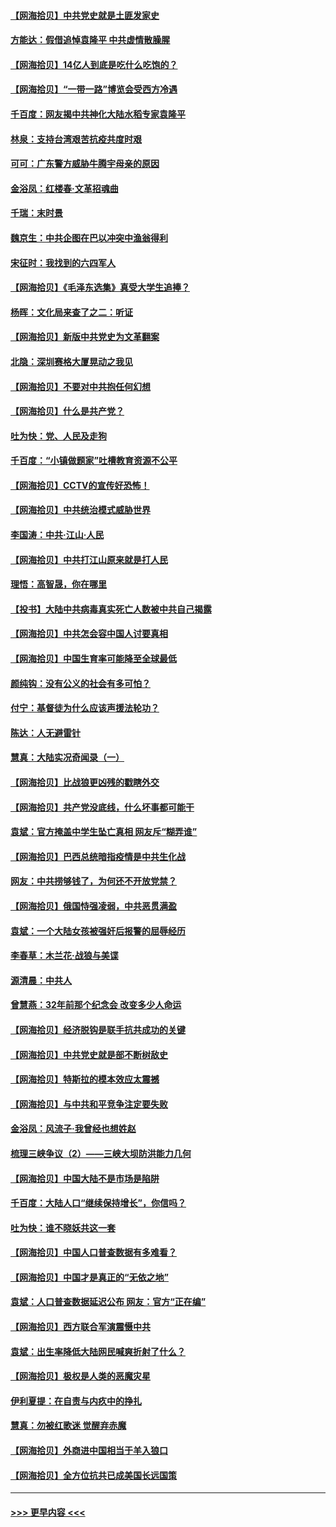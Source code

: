 #### [【网海拾贝】中共党史就是土匪发家史](../pages/nsc993/n12976478.md?t=05262302) 
#### [方能达：假借追悼袁隆平 中共虚情散臊腥](../pages/nsc993/n12976396.md?t=05262302) 
#### [【网海拾贝】14亿人到底是吃什么吃饱的？](../pages/nsc993/n12974125.md?t=05262302) 
#### [【网海拾贝】“一带一路”博览会受西方冷遇](../pages/nsc993/n12971787.md?t=05262302) 
#### [千百度：网友揭中共神化大陆水稻专家袁隆平](../pages/nsc993/n12971733.md?t=05262302) 
#### [林泉：支持台湾艰苦抗疫共度时艰](../pages/nsc993/n12971350.md?t=05262302) 
#### [可可：广东警方威胁牛腾宇母亲的原因](../pages/nsc993/n12971100.md?t=05262302) 
#### [金浴凤：红楼春·文革招魂曲](../pages/nsc993/n12970354.md?t=05262302) 
#### [千瑞：末时景](../pages/nsc993/n12970337.md?t=05262302) 
#### [魏京生：中共企图在巴以冲突中渔翁得利](../pages/nsc993/n12970286.md?t=05262302) 
#### [宋征时：我找到的六四军人](../pages/nsc993/n12970213.md?t=05262302) 
#### [【网海拾贝】《毛泽东选集》真受大学生追捧？](../pages/nsc993/n12968779.md?t=05262302) 
#### [杨晖：文化局来查了之二：听证](../pages/nsc993/n12966528.md?t=05262302) 
#### [【网海拾贝】新版中共党史为文革翻案](../pages/nsc993/n12967526.md?t=05262302) 
#### [北隐：深圳赛格大厦晃动之我见](../pages/nsc993/n12967393.md?t=05262302) 
#### [【网海拾贝】不要对中共抱任何幻想](../pages/nsc993/n12965222.md?t=05262302) 
#### [【网海拾贝】什么是共产党？](../pages/nsc993/n12962781.md?t=05262302) 
#### [吐为快：党、人民及走狗](../pages/nsc993/n12962747.md?t=05262302) 
#### [千百度：“小镇做题家”吐槽教育资源不公平](../pages/nsc993/n12962705.md?t=05262302) 
#### [【网海拾贝】CCTV的宣传好恐怖！](../pages/nsc993/n12959984.md?t=05262302) 
#### [【网海拾贝】中共统治模式威胁世界](../pages/nsc993/n12957622.md?t=05262302) 
#### [李国涛：中共‧江山‧人民](../pages/nsc993/n12957502.md?t=05262302) 
#### [【网海拾贝】中共打江山原来就是打人民](../pages/nsc993/n12954345.md?t=05262302) 
#### [理悟：高智晟，你在哪里](../pages/nsc993/n12953115.md?t=05262302) 
#### [【投书】大陆中共病毒真实死亡人数被中共自己揭露](../pages/nsc993/n12953050.md?t=05262302) 
#### [【网海拾贝】中共怎会容中国人讨要真相](../pages/nsc993/n12952161.md?t=05262302) 
#### [【网海拾贝】中国生育率可能降至全球最低](../pages/nsc993/n12948793.md?t=05262302) 
#### [颜纯钩：没有公义的社会有多可怕？](../pages/nsc993/n12947626.md?t=05262302) 
#### [付宁：基督徒为什么应该声援法轮功？](../pages/nsc993/n12947233.md?t=05262302) 
#### [陈达：人无避雷针](../pages/nsc993/n12947098.md?t=05262302) 
#### [慧真：大陆实况奇闻录（一）](../pages/nsc993/n12945811.md?t=05262302) 
#### [【网海拾贝】比战狼更凶残的戳瞎外交](../pages/nsc993/n12945717.md?t=05262302) 
#### [【网海拾贝】共产党没底线，什么坏事都可能干](../pages/nsc993/n12942090.md?t=05262302) 
#### [袁斌：官方掩盖中学生坠亡真相 网友斥“糊弄谁”](../pages/nsc993/n12942029.md?t=05262302) 
#### [【网海拾贝】巴西总统暗指疫情是中共生化战](../pages/nsc993/n12938999.md?t=05262302) 
#### [网友：中共捞够钱了，为何还不开放党禁？](../pages/nsc993/n12938952.md?t=05262302) 
#### [【网海拾贝】俄国恃强凌弱，中共恶贯满盈](../pages/nsc993/n12936626.md?t=05262302) 
#### [袁斌：一个大陆女孩被强奸后报警的屈辱经历](../pages/nsc993/n12936547.md?t=05262302) 
#### [李春草：木兰花·战狼与美谍](../pages/nsc993/n12935995.md?t=05262302) 
#### [源清晨：中共人](../pages/nsc993/n12935589.md?t=05262302) 
#### [曾慧燕：32年前那个纪念会 改变多少人命运](../pages/nsc993/n12934233.md?t=05262302) 
#### [【网海拾贝】经济脱钩是联手抗共成功的关键](../pages/nsc993/n12934176.md?t=05262302) 
#### [【网海拾贝】中共党史就是部不断树敌史](../pages/nsc993/n12932844.md?t=05262302) 
#### [【网海拾贝】特斯拉的模本效应太震撼](../pages/nsc993/n12925626.md?t=05262302) 
#### [【网海拾贝】与中共和平竞争注定要失败](../pages/nsc993/n12923326.md?t=05262302) 
#### [金浴凤：风流子‧我曾经也想姓赵](../pages/nsc993/n12920911.md?t=05262302) 
#### [梳理三峡争议（2）——三峡大坝防洪能力几何](../pages/nsc993/n12920173.md?t=05262302) 
#### [【网海拾贝】中国大陆不是市场是陷阱](../pages/nsc993/n12920143.md?t=05262302) 
#### [千百度：大陆人口“继续保持增长”，你信吗？](../pages/nsc993/n12918946.md?t=05262302) 
#### [吐为快：谁不晓妖共这一套](../pages/nsc993/n12918941.md?t=05262302) 
#### [【网海拾贝】中国人口普查数据有多难看？](../pages/nsc993/n12917822.md?t=05262302) 
#### [【网海拾贝】中国才是真正的“无依之地”](../pages/nsc993/n12915845.md?t=05262302) 
#### [袁斌：人口普查数据延迟公布 网友：官方“正在编”](../pages/nsc993/n12915748.md?t=05262302) 
#### [【网海拾贝】西方联合军演震慑中共](../pages/nsc993/n12913466.md?t=05262302) 
#### [袁斌：出生率降低大陆网民喊爽折射了什么？](../pages/nsc993/n12913365.md?t=05262302) 
#### [【网海拾贝】极权是人类的恶魔灾星](../pages/nsc993/n12910697.md?t=05262302) 
#### [伊利夏提：在自责与内疚中的挣扎](../pages/nsc993/n12910493.md?t=05262302) 
#### [慧真：勿被红歌迷 觉醒弃赤魔](../pages/nsc993/n12910485.md?t=05262302) 
#### [【网海拾贝】外商进中国相当于羊入狼口](../pages/nsc993/n12908274.md?t=05262302) 
#### [【网海拾贝】全方位抗共已成美国长远国策](../pages/nsc993/n12906878.md?t=05262302) 

----
#### [ >>> 更早内容 <<< ](../indexes/nsc993-earlier.md)
